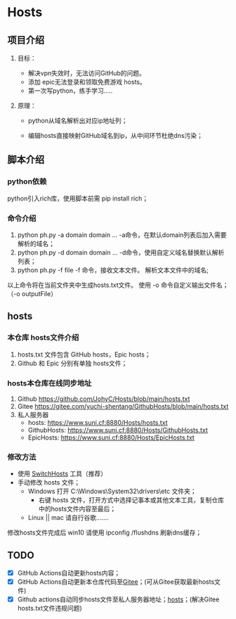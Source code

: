 # Hosts

## 项目介绍

1. 目标：

   - 解决vpn失效时，无法访问GitHub的问题。
   - 添加 epic无法登录和领取免费游戏 hosts。
   - 第一次写python，练手学习.....

2. 原理：

   - python从域名解析出对应ip地址列；

   - 编辑hosts直接映射GitHub域名到ip，从中间环节杜绝dns污染；

## 脚本介绍

### python依赖

python引入rich库，使用脚本前需 pip install rich；

### 命令介绍

1. python ph.py -a domain domain ...
   -a命令，在默认domain列表后加入需要解析的域名；
2. python ph.py -d domain domain ...
   -d命令，使用自定义域名替换默认解析列表；
3. python ph.py -f file
   -f 命令，接收文本文件。
   解析文本文件中的域名;

以上命令将在当前文件夹中生成hosts.txt文件。
使用 -o 命令自定义输出文件名；（-o outputFile）

## hosts

### 本仓库 hosts文件介绍

1. hosts.txt 文件包含 GitHub hosts，Epic hosts；
2. Github 和 Epic 分别有单独 hosts文件；

### hosts本仓库在线同步地址

1. Github https://github.com/JohyC/Hosts/blob/main/hosts.txt
2. Gitee https://gitee.com/yuchi-shentang/GithubHosts/blob/main/hosts.txt
3. 私人服务器 
   - hosts:          https://www.suni.cf:8880/Hosts/hosts.txt 
   - GithubHosts:    https://www.suni.cf:8880/Hosts/GithubHosts.txt
   - EpicHosts:      https://www.suni.cf:8880/Hosts/EpicHosts.txt

### 修改方法

- 使用 [SwitchHosts](https://github.com/oldj/SwitchHosts) 工具（推荐）
- 手动修改 hosts 文件；
  - Windows 打开 C:\Windows\System32\drivers\etc 文件夹；
    - 右键 hosts 文件，打开方式中选择记事本或其他文本工具，复制仓库中的hosts文件内容至最后；
  - Linux || mac 请自行谷歌.......

修改hosts文件完成后 win10 请使用 ipconfig /flushdns 刷新dns缓存；

## TODO

- [x] GitHub Actions自动更新hosts内容；
- [x] GitHub Actions自动更新本仓库代码至[Gitee](https://gitee.com/yuchi-shentang/GithubHosts)；(可从Gitee获取最新hosts文件)
- [x] Github actions自动同步hosts文件至私人服务器地址；[hosts](https://www.suni.cf:8880/Hosts/hosts.txt)；(解决Gitee hosts.txt文件违规问题)
